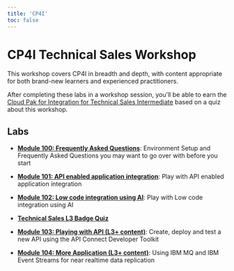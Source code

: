 ```yaml
---
title: 'CP4I'
toc: false
---
```


# CP4I Technical Sales Workshop

This workshop covers CP4I in breadth and depth, with content appropriate for both brand-new learners and experienced practitioners.

After completing these labs in a workshop session, you'll be able to earn the [Cloud Pak for Integration for Technical Sales Intermediate](https://www.credly.com/org/ibm/badge/instana-by-ibm-technical-sales-intermediate) based on a quiz about this workshop.

## Labs

- **[Module 100: Frequently Asked Questions](/cp4i/100)**: Environment Setup and Frequently Asked Questions you may want to go over with before you start

- **[Module 101: API enabled application integration](/cp4i/101)**: Play with API enabled application integration

- **[Module 102: Low code integration using AI](/cp4i/102)**: Play with Low code integration using AI

- **[Technical Sales L3 Badge Quiz](https://learn.ibm.com/mod/quiz/view.php?id=206800)**

- **[Module 103: Playing with API (L3+ content)](/cp4i/103)**: Create, deploy and test a new API using the API Connect Developer Toolkit

- **[Module 104: More Application (L3+ content)](/cp4i/104)**: Using IBM MQ and IBM Event Streams for near realtime data replication
